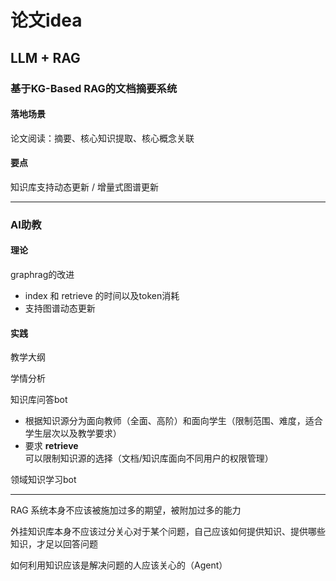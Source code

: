 # 论文idea



## LLM + RAG

### 基于KG-Based RAG的文档摘要系统

#### 落地场景

论文阅读：摘要、核心知识提取、核心概念关联



#### 要点

知识库支持动态更新 / 增量式图谱更新

---

### AI助教

#### 理论

graphrag的改进

- index 和 retrieve 的时间以及token消耗
- 支持图谱动态更新



#### 实践

教学大纲

学情分析

知识库问答bot

- 根据知识源分为面向教师（全面、高阶）和面向学生（限制范围、难度，适合学生层次以及教学要求）
- 要求 **retrieve** 可以限制知识源的选择（文档/知识库面向不同用户的权限管理）

领域知识学习bot





---

RAG 系统本身不应该被施加过多的期望，被附加过多的能力

外挂知识库本身不应该过分关心对于某个问题，自己应该如何提供知识、提供哪些知识，才足以回答问题

如何利用知识应该是解决问题的人应该关心的（Agent）


